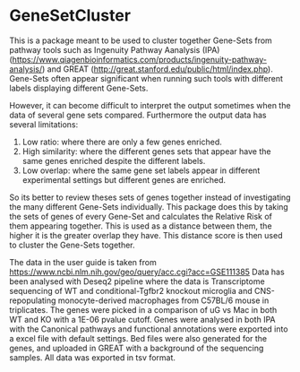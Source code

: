 # GeneSetCluster

This is a package meant to be used to cluster together Gene-Sets from pathway tools such as Ingenuity Pathway Aanalysis (IPA) (https://www.qiagenbioinformatics.com/products/ingenuity-pathway-analysis/) and GREAT (http://great.stanford.edu/public/html/index.php). Gene-Sets often appear significant when running such tools with different labels displaying different Gene-Sets.

However, it can become difficult to interpret the output sometimes when the data of several gene sets compared. Furthermore the output data has several limitations: 

1) Low ratio: where there are only a few genes enriched. 
2) High similarity: where the different genes sets that appear have the same genes enriched despite the different labels. 
3) Low overlap: where the same gene set labels appear in different experimental settings but different genes are enriched.

So its better to review theses sets of genes together instead of investigating the many different Gene-Sets individually. This package does this by taking the sets of genes of every Gene-Set and calculates the Relative Risk of them appearing together. This is used as a distance between them, the higher it is the greater overlap they have. This distance score is then used to cluster the Gene-Sets together.

The data in the user guide is taken from https://www.ncbi.nlm.nih.gov/geo/query/acc.cgi?acc=GSE111385 Data has been analysed with Deseq2 pipeline where the data is Transcriptome sequencing of WT and conditional-Tgfbr2 knockout microglia and CNS-repopulating monocyte-derived macrophages from C57BL/6 mouse in triplicates. The genes were picked in a comparison of uG vs Mac in both WT and KO with a 1E-06 pvalue cutoff. Genes were analysed in both IPA with the Canonical pathways and functional annotations were exported into a excel file with default settings. Bed files were also generated for the genes, and uploaded in GREAT with a background of the sequencing samples. All data was exported in tsv format.

